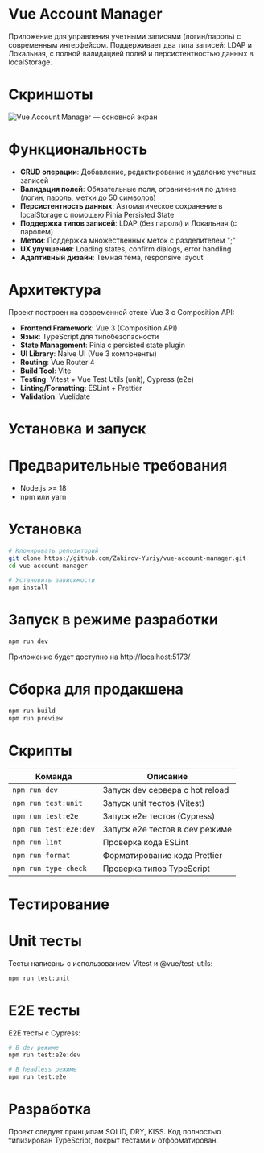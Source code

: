 # Vue Account Manager

Приложение для управления учетными записями (логин/пароль) с современным интерфейсом. Поддерживает два типа записей: LDAP и Локальная, с полной валидацией полей и персистентностью данных в localStorage.

# Скриншоты

<!-- Один скрин -->
![Vue Account Manager — основной экран](docs/screenshots/main-light.png)

# Функциональность

- **CRUD операции**: Добавление, редактирование и удаление учетных записей
- **Валидация полей**: Обязательные поля, ограничения по длине (логин, пароль, метки до 50 символов)
- **Персистентность данных**: Автоматическое сохранение в localStorage с помощью Pinia Persisted State
- **Поддержка типов записей**: LDAP (без пароля) и Локальная (с паролем)
- **Метки**: Поддержка множественных меток с разделителем ";"
- **UX улучшения**: Loading states, confirm dialogs, error handling
- **Адаптивный дизайн**: Темная тема, responsive layout

# Архитектура

Проект построен на современной стеке Vue 3 с Composition API:

- **Frontend Framework**: Vue 3 (Composition API)
- **Язык**: TypeScript для типобезопасности
- **State Management**: Pinia с persisted state plugin
- **UI Library**: Naive UI (Vue 3 компоненты)
- **Routing**: Vue Router 4
- **Build Tool**: Vite
- **Testing**: Vitest + Vue Test Utils (unit), Cypress (e2e)
- **Linting/Formatting**: ESLint + Prettier
- **Validation**: Vuelidate



# Установка и запуск

# Предварительные требования

- Node.js >= 18
- npm или yarn

# Установка

```bash
# Клонировать репозиторий
git clone https://github.com/Zakirov-Yuriy/vue-account-manager.git
cd vue-account-manager

# Установить зависимости
npm install
```

# Запуск в режиме разработки

```bash
npm run dev
```

Приложение будет доступно на http://localhost:5173/

# Сборка для продакшена

```bash
npm run build
npm run preview
```

# Скрипты

| Команда | Описание |
|---------|----------|
| `npm run dev` | Запуск dev сервера с hot reload |
| `npm run test:unit` | Запуск unit тестов (Vitest) |
| `npm run test:e2e` | Запуск e2e тестов (Cypress) |
| `npm run test:e2e:dev` | Запуск e2e тестов в dev режиме |
| `npm run lint` | Проверка кода ESLint |
| `npm run format` | Форматирование кода Prettier |
| `npm run type-check` | Проверка типов TypeScript |

# Тестирование

# Unit тесты

Тесты написаны с использованием Vitest и @vue/test-utils:

```bash
npm run test:unit
```

# E2E тесты

E2E тесты с Cypress:

```bash
# В dev режиме
npm run test:e2e:dev

# В headless режиме
npm run test:e2e
```

# Разработка

Проект следует принципам SOLID, DRY, KISS. Код полностью типизирован TypeScript, покрыт тестами и отформатирован.




